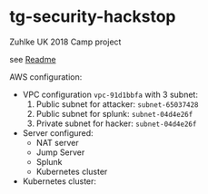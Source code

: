 # tg-security-hackstop
Zuhlke UK 2018 Camp project

see [Readme](doc/README.md)

AWS configuration:

* VPC configuration `vpc-91d1bbfa` with 3 subnet:
    1. Public subnet for attacker: `subnet-65037428`
    1. Public subnet for splunk: `subnet-04d4e26f`
    1. Private subnet for hacker: `subnet-04d4e26f`
* Server configured:
    * NAT server
    * Jump Server 
    * Splunk 
    * Kubernetes cluster
* Kubernetes cluster: